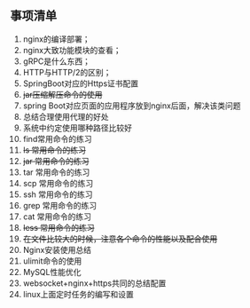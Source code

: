 ## 事项清单
1. nginx的编译部署；
1. nginx大致功能模块的查看；
1. gRPC是什么东西；
1. HTTP与HTTP/2的区别；
1. SpringBoot对应的Https证书配置
1. ~~jar压缩解压命令的使用~~
1. spring Boot对应页面的应用程序放到nginx后面，解决该类问题
1. 总结合理使用代理的好处
1. 系统中约定使用哪种路径比较好
1. find常用命令的练习
1. ~~ls 常用命令的练习~~
1. ~~jar 常用命令的练习~~
1. tar 常用命令的练习
1. scp 常用命令的练习
1. ssh 常用命令的练习
1. grep 常用命令的练习
1. cat 常用命令的练习
1. ~~less 常用命令的练习~~
1. ~~在文件比较大的时候，注意各个命令的性能以及配合使用~~
1. Nginx安装使用总结
1. ulimit命令的使用
1. MySQL性能优化
1. websocket+nginx+https共同的总结配置
1. linux上面定时任务的编写和设置